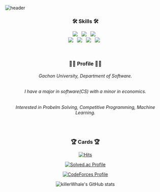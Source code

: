 ![header](https://capsule-render.vercel.app/api?type=waving&color=0:784bd7,100:00c2d7&height=240&section=header&text=Jongmoon%20Ryu%20🦈&fontColor=ffffff&fontSize=50)

<div align = "center">
<h3><b>🛠 Skills 🛠</b></h3>
<p>
<img src="https://img.shields.io/badge/HTML5-E34F26?style=flat-square&logo=HTML5&logoColor=white"/></a> &nbsp
<img src="https://img.shields.io/badge/CSS3-1572B6?style=flat-square&logo=CSS3&logoColor=white"/></a> &nbsp
<img src="https://img.shields.io/badge/JavaScript-F7DF1E?style=flat-square&logo=JavaScript&logoColor=white"/></a> &nbsp
<br>
<img src="https://img.shields.io/badge/C-A8B9CC?style=flat-square&logo=c&logoColor=white"/></a> &nbsp
<img src="https://img.shields.io/badge/C++-00599C?style=flat-square&logo=c%2B%2B&logoColor=white"/></a> &nbsp
<img src="https://img.shields.io/badge/Java-007396?style=flat-square&logo=Java&logoColor=white"/></a> &nbsp
<img src="https://img.shields.io/badge/Python-3776AB?style=flat-square&logo=Python&logoColor=white"/></a> &nbsp
</p>
<br>

<h3><b>🙆‍♂️ Profile 🙆‍♂️</b></h3>

###### Gachon University, Department of Software.
###### I have a major in software(CS) with a minor in economics.
###### Interested in Probelm Solving, Competitive Programming, Machine Learning.

<br>
<h3><b>🏆 Cards 🏆</b></h3>

[![Hits](https://hits.seeyoufarm.com/api/count/incr/badge.svg?url=https%3A%2F%2Fgithub.com%2FkillerWhale0917&count_bg=%2379C83D&title_bg=%23555555&icon=&icon_color=%23E7E7E7&title=hits&edge_flat=false)](https://hits.seeyoufarm.com)

[![Solved.ac Profile](http://mazassumnida.wtf/api/v2/generate_badge?boj=0917jong)](https://solved.ac/0917jong/)

[![CodeForces Profile](https://cf.leed.at?id=dbwhdans)](https://codeforces.com/profile/dbwhdans)

![killerWhale's GitHub stats](https://github-readme-stats.vercel.app/api?username=killerWhale0917&theme=gradient&show_icons=true&bg_color=60,784bd7,00c2d7&title_color=fff&text_color=fff&icon_color=fff)
</div>
